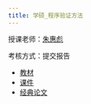 ```yaml
---
title: 学硕_程序验证方法
---
```


授课老师：[朱惠彪](https://faculty.ecnu.edu.cn/_s43/zhb2/main.psp)

考核方式：提交报告

- [教材](https://drive.vanillaaaa.org/SharedCourses/postgraduate/软件工程学院/学硕_程序验证方法/教材)
- [课件](https://drive.vanillaaaa.org/SharedCourses/postgraduate/软件工程学院/学硕_程序验证方法/课件)
- [经典论文](https://drive.vanillaaaa.org/SharedCourses/postgraduate/软件工程学院/学硕_程序验证方法/经典论文)
